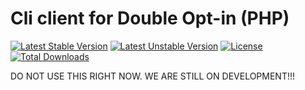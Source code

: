# Cli client for Double Opt-in (PHP)
[![Latest Stable Version](https://poser.pugx.org/Double-Opt-in/cli-client-php/v/stable.svg)](https://packagist.org/packages/Double-Opt-in/cli-client-php) [![Latest Unstable Version](https://poser.pugx.org/Double-Opt-in/cli-client-php/v/unstable.svg)](https://packagist.org/packages/Double-Opt-in/cli-client-php) [![License](https://poser.pugx.org/Double-Opt-in/cli-client-php/license.svg)](https://packagist.org/packages/Double-Opt-in/cli-client-php) [![Total Downloads](https://poser.pugx.org/Double-Opt-in/cli-client-php/downloads.svg)](https://packagist.org/packages/Double-Opt-in/cli-client-php)

DO NOT USE THIS RIGHT NOW. WE ARE STILL ON DEVELOPMENT!!!
